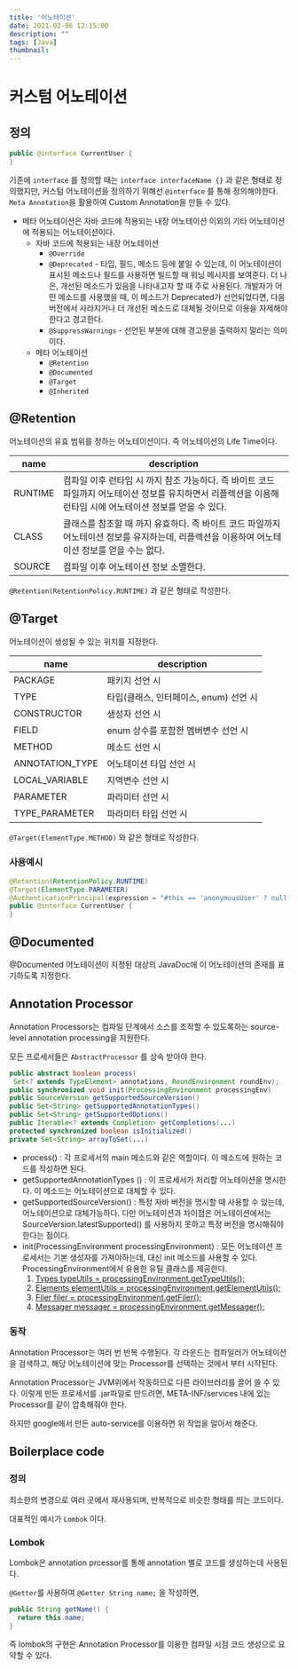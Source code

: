```yaml
---
title: '어노테이션'
date: 2021-02-06 12:15:00
description: ""
tags: [Java]
thumbnail: 
---  
```


# 커스텀 어노테이션

## 정의

``` java
public @interface CurrentUser {
}
```

기존에 `interface` 를 정의할 때는 `interface interfaceName {}` 과 같은 형태로 정의했지만, 커스텀 어노테이션을 정의하기 위해선 `@interface` 를 통해 정의해야한다. `Meta Annotation`을 활용하여 Custom Annotation을 만들 수 있다.

- 메타 어노테이션은 자바 코드에 적용되는 내장 어노테이션 이외의 기타 어노테이션에 적용되는 어노테이션이다.
  - 자바 코드에 적용되는 내장 어노테이션
    - `@Override` 
    - `@Deprecated` - 타입, 필드, 메소드 등에 붙일 수 있는데, 이 어노테이션이 표시된 메소드나 필드를 사용하면 빌드할 때 워닝 메시지를 보여준다. 더 나은, 개선된 메소드가 있음을 나타내고자 할 때 주로 사용된다. 개발자가 어떤 메소드를 사용했을 때, 이 메소드가 Deprecated가 선언되었다면, 다음 버전에서 사라지거나 더 개선된 메소드로 대체될 것이므로 이용을 자제해야 한다고 경고한다. 
    - `@SuppressWarnings` - 선언된 부분에 대해 경고문을 출력하지 말라는 의미이다.
  - 메타 어노테이션
    - `@Retention`
    - `@Documented`
    - `@Target`
    - `@Inherited`

## @Retention

어노테이션의 유효 범위를 정하는 어노테이션이다. 즉 어노테이션의 Life Time이다.

| name    | description                                                  |
| ------- | ------------------------------------------------------------ |
| RUNTIME | 컴파일 이후 런타임 시 까지 참조 가능하다. 즉 바이트 코드 파일까지 어노테이션 정보를 유지하면서 리플렉션을 이용해 런타임 시에 어노테이션 정보를 얻을 수 있다. |
| CLASS   | 클래스를 참조할 때 까지 유효하다. 즉 바이트 코드 파일까지 어노테이션 정보를 유지하는데, 리플렉션을 이용하여 어노테이션 정보를 얻을 수는 없다. |
| SOURCE  | 컴파일 이후 어노테이션 정보 소멸한다.                        |

`@Retention(RetentionPolicy.RUNTIME)` 과 같은 형태로 작성한다.

## @Target

어노테이션이 생성될 수 있는 위치를 지정한다.

| name            | description                            |
| --------------- | -------------------------------------- |
| PACKAGE         | 패키지 선언 시                         |
| TYPE            | 타입(클래스, 인터페이스, enum) 선언 시 |
| CONSTRUCTOR     | 생성자 선언 시                         |
| FIELD           | enum 상수를 포함한 멤버변수 선언 시    |
| METHOD          | 메소드 선언 시                         |
| ANNOTATION_TYPE | 어노테이션 타입 선언 시                |
| LOCAL_VARIABLE  | 지역변수 선언 시                       |
| PARAMETER       | 파라미터 선언 시                       |
| TYPE_PARAMETER  | 파라미터 타입 선언 시                  |

`@Target(ElementType.METHOD)` 와 같은 형태로 작성한다.

### 사용예시

``` java
@Retention(RetentionPolicy.RUNTIME)
@Target(ElementType.PARAMETER)
@AuthenticationPrincipal(expression = "#this == 'anonymousUser' ? null : account")
public @interface CurrentUser {
}
```

## @Documented

@Documented 어노테이션이 지정된 대상의 JavaDoc에 이 어노테이션의 존재를 표기하도록 지정한다.

## Annotation Processor

Annotation Processors는 컴파일 단계에서 소스를 조작할 수 있도록하는 source-level annotation processing을 지원한다.

모든 프로세서들은 `AbstractProcessor` 를 상속 받아야 한다. 

``` java
public abstract boolean process(
 Set<? extends TypeElement> annotations, RoundEnvironment roundEnv);
public synchronized void init(ProcessingEnvironment processingEnv)
public SourceVersion getSupportedSourceVersion()
public Set<String> getSupportedAnnotationTypes()
public Set<String> getSupportedOptions()
public Iterable<? extends Completion> getCompletions(...)
protected synchronized boolean isInitialized()
private Set<String> arrayToSet(...)
```



- process() : 각 프로세서의 main 메소드와 같은 역할이다. 이 메소드에 원하는 코드를 작성하면 된다.
- getSupportedAnnotationTypes () : 이 프로세서가 처리할 어노테이션을 명시한다. 이 메소드는 어노테이션으로 대체할 수 있다.
- getSupportedSourceVersion() : 특정 자바 버전을 명시할 때 사용할 수 있는데, 어노테이션으로 대체가능하다. 다만 어노테이션과 차이점은 어노테이션에서는 SourceVersion.latestSupported() 를 사용하지 못하고 특정 버전을 명시해줘야 한다는 점이다.
- init(ProcessingEnvironment processingEnvironment) : 모든 어노테이션 프로세서는 기본 생성자를 가져야하는데, 대신 init 메소드를 사용할 수 있다. ProcessingEnvironment에서 유용한 유틸 클래스를 제공한다.
  1. [Types typeUtils = processingEnvironment.getTypeUtils();](https://docs.oracle.com/en/java/javase/11/docs/api/java.compiler/javax/lang/model/util/Types.html)
  2. [Elements elementUtils = processingEnvironment.getElementUtils();](https://docs.oracle.com/en/java/javase/11/docs/api/java.compiler/javax/lang/model/util/Elements.html)
  3.  [Filer filer = processingEnvironment.getFiler();](https://docs.oracle.com/en/java/javase/11/docs/api/java.compiler/javax/annotation/processing/Filer.html)
  4. [Messager messager = processingEnvironment.getMessager();](https://docs.oracle.com/en/java/javase/11/docs/api/java.compiler/javax/annotation/processing/Messager.html)

### 동작

Annotation Processor는 여러 번 반복 수행된다. 각 라운드는 컴파일러가 어노테이션을 검색하고, 해당 어노테이션에 맞는 Processor를 선택하는 것에서 부터 시작된다.

Annotation Processor는 JVM위에서 작동하므로 다른 라이브러리를 끌어 쓸 수 있다. 이렇게 만든 프로세서를 .jar파일로 만드려면, META-INF/services 내에 있는 Processor를 같이 압축해줘야 한다.

하지만 google에서 만든 auto-service를 이용하면 위 작업을 알아서 해준다.



## Boilerplace code

### 정의

최소한의 변경으로 여러 곳에서 재사용되며, 반복적으로 비슷한 형태를 띄는 코드이다.

대표적인 예시가 `Lombok` 이다.

### Lombok

Lombok은 annotation prcessor를 통해 annotation 별로 코드를 생성하는데 사용된다.

`@Getter`를 사용하여 `@Getter String name;` 을 작성하면, 

``` java
public String getName() {
  return this.name;
}
```

즉 lombok의 구현은 Annotation Processor를 이용한 컴파일 시점 코드 생성으로 요약할 수 있다.

